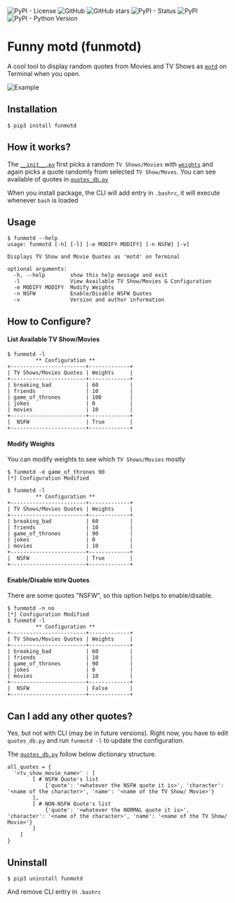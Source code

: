 ![PyPI - License](https://img.shields.io/pypi/l/funmotd)
![GitHub](https://img.shields.io/github/license/veerendra2/funmotd.svg)
![GitHub stars](https://img.shields.io/github/stars/veerendra2/funmotd.svg)
![PyPI - Status](https://img.shields.io/pypi/status/funmotd.svg)
![PyPI](https://img.shields.io/pypi/v/funmotd.svg)
![PyPI - Python Version](https://img.shields.io/pypi/pyversions/funmotd.svg)
# Funny motd (funmotd)
A cool tool to display random quotes from Movies and TV Shows as [`motd`](https://en.wikipedia.org/wiki/Motd_(Unix)) on Terminal when you open.

![Example](https://user-images.githubusercontent.com/8393701/139233945-d44c1465-97fd-45ed-89f3-84ce19bcfeff.gif)

## Installation
```
$ pip3 install funmotd
```

## How it works?
The [`__init__.py`](https://github.com/veerendra2/funmotd/blob/master/funmotd/__init__.py) first picks a random `TV Shows/Movies` with [`weights`](https://docs.python.org/3/library/random.html#random.choices) and again picks a quote randomly from selected `TV Show/Moves`. You can see available  of quotes in [`quotes_db.py`](https://github.com/veerendra2/funmotd/blob/master/funmotd/quotes_db.py)

When you install package, the CLI will add entry in `.bashrc`, it will execute whenever `bash` is loaded

## Usage
```
$ funmotd --help
usage: funmotd [-h] [-l] [-e MODIFY MODIFY] [-n NSFW] [-v]

Displays TV Show and Movie Quotes as 'motd' on Terminal

optional arguments:
  -h, --help        show this help message and exit
  -l                View Available TV Show/Movies & Configuration
  -e MODIFY MODIFY  Modify Weights
  -n NSFW           Enable/Disable NSFW Quotes
  -v                Version and author information
```  

## How to Configure?
#### List Available TV Show/Movies
```
$ funmotd -l
         ** Configuration **
+------------------------+-------------+
| TV Shows/Movies Quotes | Weights     |
+------------------------+-------------+
| breaking_bad           | 60          |
| friends                | 10          |
| game_of_thrones        | 100         |
| jokes                  | 0           |
| movies                 | 10          |
+------------------------+-------------+
|  NSFW                  | True        |
+------------------------+-------------+
```
#### Modify Weights
You can modify weights to see which `TV Shows/Movies` mostly
```
$ funmotd -e game_of_thrones 90
[*] Configuration Modified

$ funmotd -l
         ** Configuration **
+------------------------+-------------+
| TV Shows/Movies Quotes | Weights     |
+------------------------+-------------+
| breaking_bad           | 60          |
| friends                | 10          |
| game_of_thrones        | 90          |
| jokes                  | 0           |
| movies                 | 10          |
+------------------------+-------------+
|  NSFW                  | True        |
+------------------------+-------------+
```
#### Enable/Disable `NSFW` Quotes
There are some quotes "NSFW", so this option helps to enable/disable.
```
$ funmotd -n no
[*] Configuration Modified
$ funmotd -l
         ** Configuration **
+------------------------+-------------+
| TV Shows/Movies Quotes | Weights     |
+------------------------+-------------+
| breaking_bad           | 60          |
| friends                | 10          |
| game_of_thrones        | 90          |
| jokes                  | 0           |
| movies                 | 10          |
+------------------------+-------------+
|  NSFW                  | False       |
+------------------------+-------------+
``` 
## Can I add any other quotes?
Yes, but not with CLI (may be in future versions). Right now, you have to edit `quotes_db.py` and run `funmotd -l` to update the configuration.

The [`quotes_db.py`](https://github.com/veerendra2/funmotd/blob/master/funmotd/quotes_db.py) follow below dictionary structure.
```
all_quotes = {
  '<tv_show_movie_name>' : [
        [ # NSFW Quote's list
            {'quote': '<whatever the NSFW quote it is>', 'character': '<name of the character>', 'name': '<name of the TV Show/ Movie>'}
        ],
        [ # NON-NSFW Quote's list
            {'quote': '<whatever the NORMAL quote it is>', 'character': '<name of the character>', 'name': '<name of the TV Show/ Movie>'}
        ]
    ]
}

```

## Uninstall
```
$ pip3 uninstall funmotd
```
And remove CLI entry in `.bashrc`
